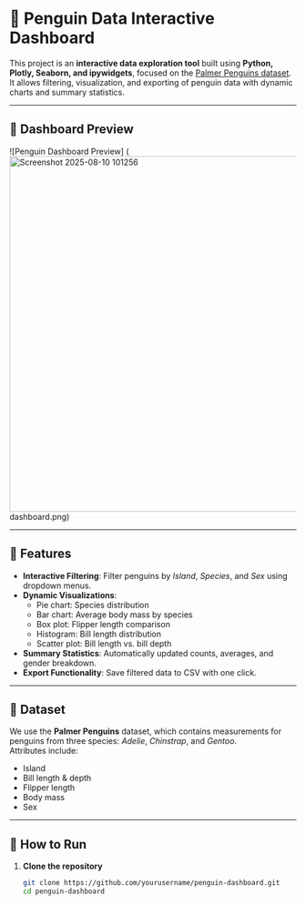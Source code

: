 # 🐧 Penguin Data Interactive Dashboard

This project is an **interactive data exploration tool** built using **Python, Plotly, Seaborn, and ipywidgets**, focused on the [Palmer Penguins dataset](https://allisonhorst.github.io/palmerpenguins/). It allows filtering, visualization, and exporting of penguin data with dynamic charts and summary statistics.

---

## 📸 Dashboard Preview

![Penguin Dashboard Preview]
(<img width="1123" height="625" alt="Screenshot 2025-08-10 101256" src="https://github.com/user-attachments/assets/7a986873-d3f3-4602-a821-eca448020647" />
dashboard.png)

---

## 📌 Features

- **Interactive Filtering**: Filter penguins by *Island*, *Species*, and *Sex* using dropdown menus.
- **Dynamic Visualizations**:
  - Pie chart: Species distribution
  - Bar chart: Average body mass by species
  - Box plot: Flipper length comparison
  - Histogram: Bill length distribution
  - Scatter plot: Bill length vs. bill depth
- **Summary Statistics**: Automatically updated counts, averages, and gender breakdown.
- **Export Functionality**: Save filtered data to CSV with one click.

---

## 📂 Dataset

We use the **Palmer Penguins** dataset, which contains measurements for penguins from three species: *Adelie*, *Chinstrap*, and *Gentoo*.  
Attributes include:
- Island
- Bill length & depth
- Flipper length
- Body mass
- Sex

---

## 🚀 How to Run

1. **Clone the repository**
   ```bash
   git clone https://github.com/yourusername/penguin-dashboard.git
   cd penguin-dashboard
